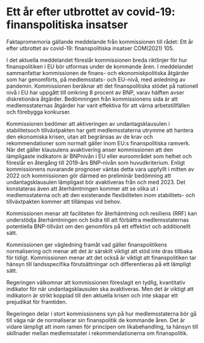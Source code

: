 # Ett år efter utbrottet av covid-19: finanspolitiska insatser

Faktapromemoria gällande meddelande från kommissionen till rådet: Ett år efter utbrottet av covid\-19: finanspolitiska insatser COM(2021\) 105\.

I det aktuella meddelandet föreslår kommissionen breda riktlinjer för hur finanspolitiken i EU bör utformas under de kommande åren.
I meddelandet sammanfattar kommissionen de finans\- och ekonomiskpolitiska åtgärder som har genomförts, på medlemsstats\- och EU\-nivå, med anledning av pandemin. Kommissionen beräknar att det finanspolitiska stödet på nationell nivå i EU har uppgått till omkring 8 procent av BNP, varav hälften avser diskretionära åtgärder. Bedömningen från kommissionens sida är att medlemsstaternas åtgärder har varit effektiva för att värna arbetstillfällen och förebygga konkurser.

Kommissionen bedömer att aktiveringen av undantagsklausulen i stabilitetsoch tillväxtpakten har gett medlemsstaterna utrymme att hantera den ekonomiska krisen, utan att begränsas av de krav och rekommendationer som normalt gäller inom EU:s finanspolitiska ramverk. När det gäller klausulens avaktivering anser kommissionen att den lämpligaste indikatorn är BNPnivån i EU eller euroområdet som helhet och föreslår en återgång till 2019\-års BNP\-nivån som huvudkriterium. Enligt kommissionens nuvarande prognoser väntas detta vara uppfyllt i mitten av 2022 och kommissionen gör därmed en preliminär bedömning att undantagsklausulen lämpligast bör avaktiveras från och med 2023\. Det konstateras även att återhämtningen kommer att se olika ut i medlemsstaterna och att den existerande flexibiliteten inom stabilitets\- och tillväxtpakten kommer att tillämpas vid behov.

Kommissionen menar att faciliteten för återhämtning och resiliens (RRF) kan understödja återhämtningen och bidra till att förbättra medlemsstaternas potentiella BNP\-tillväxt om den genomförs på ett effektivt och additionellt sätt.

Kommissionen ger vägledning framåt vad gäller finanspolitikens normalisering och menar att det är särskilt viktigt att stöd inte dras tillbaka för tidigt. Kommissionen menar att det också är viktigt att finanspolitiken tar hänsyn till landsspecifika förutsättningar och differentieras på ett lämpligt sätt.

Regeringen välkomnar att kommissionen föreslagit en tydlig, kvantitativ indikator för när undantagsklausulen ska avaktiveras. Men det är viktigt att indikatorn är strikt kopplad till den aktuella krisen och inte skapar ett prejudikat för framtiden.

Regeringen delar i stort kommissionens syn på hur medlemsstaterna bör gå till väga när de normaliserar sin finanspolitik de kommande åren. Det är vidare lämpligt att inom ramen för principen om likabehandling, ta hänsyn till skillnader mellan medlemsstater i rekommendationerna om finanspolitik.
